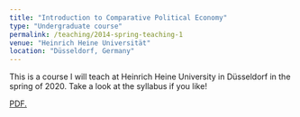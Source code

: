 ```yaml
---
title: "Introduction to Comparative Political Economy"
type: "Undergraduate course"
permalink: /teaching/2014-spring-teaching-1
venue: "Heinrich Heine Universität"
location: "Düsseldorf, Germany"
---
```


This is a course I will teach at Heinrich Heine University in Düsseldorf in the spring of 2020. Take a look at the syllabus if you like!


<a href="https://github.com/tseidl/timoseidl/raw/master/syllabus_CPE_Seidl.pdf" target="_blank">PDF.</a>
